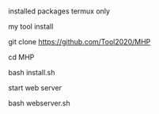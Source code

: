 # 
installed packages
termux only










my tool install

git clone https://github.com/Tool2020/MHP

cd MHP

bash install.sh

start web server

bash webserver.sh


